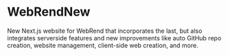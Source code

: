 # WebRendNew
New Next.js website for WebRend that incorporates the last, but also integrates serverside features and new improvements like auto GitHub repo creation, website management, client-side web creation, and more.

